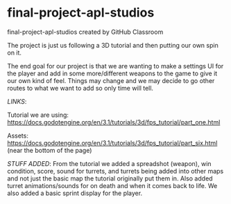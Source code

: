 # final-project-apl-studios
final-project-apl-studios created by GitHub Classroom


The project is just us following a 3D tutorial and then putting our own spin on it. 

The end goal for our project is that we are wanting to make a settings UI for the player and add in some more/different weapons to the game to give it our own kind of feel. 
Things may change and we may decide to go other routes to what we want to add so only time will tell.



*LINKS*: 

Tutorial we are using: https://docs.godotengine.org/en/3.1/tutorials/3d/fps_tutorial/part_one.html

Assets: https://docs.godotengine.org/en/3.1/tutorials/3d/fps_tutorial/part_six.html (near the bottom of the page)



*STUFF ADDED*:
From the tutorial we added a spreadshot (weapon), win condition, score, sound for turrets, and turrets being added into other maps and not just the basic map the tutorial originally put them in. Also added turret animations/sounds for on death and when it comes back to life. We also added a basic sprint display for the player.
